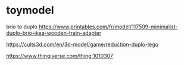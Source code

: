 # toymodel

brio to duplo
https://www.printables.com/fr/model/117509-minimalist-duplo-brio-ikea-wooden-train-adapter

https://cults3d.com/en/3d-model/game/reduction-duplo-lego

https://www.thingiverse.com/thing:1010307
